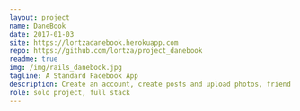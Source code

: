 ```yaml
---
layout: project
name: DaneBook
date: 2017-01-03
site: https://lortzadanebook.herokuapp.com
repo: https://github.com/lortza/project_danebook
readme: true
img: /img/rails_danebook.jpg
tagline: A Standard Facebook App
description: Create an account, create posts and upload photos, friend and unfriend people, like and unlike posts and comments. It's a FakeBook with image hosting on AWS, and a bunch of seeded profiles from movie characters. It's rocking polymorphic associations and some nifty metaprogramming.
role: solo project, full stack
---
```

